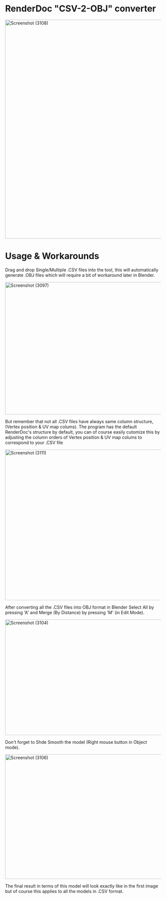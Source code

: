 # RenderDoc "CSV-2-OBJ" converter
<img width="890" height="706" alt="Screenshot (3108)" src="https://github.com/user-attachments/assets/345dd92b-948a-4055-9a2c-eef25ae74391" />

# Usage & Workarounds 

Drag and drop Single/Multiple .CSV files into the tool, this will automatically generate .OBJ files which will require a bit of workaround later in Blender.

<img width="776" height="427" alt="Screenshot (3097)" src="https://github.com/user-attachments/assets/856ad3c2-be4a-49a7-8308-f20ec4ac7f9a" />

But remember that not all .CSV files have always same column structure, (Vertex position & UV map colums).
The program has the default RenderDoc's structure by default, you can of course easily cutomize this by adjusting the column orders of Vertex position & UV map colums to correspond to your .CSV file

<img width="555" height="486" alt="Screenshot (3111)" src="https://github.com/user-attachments/assets/f6d752a0-a247-42c1-ac6c-3492f88022b7" />

After converting all the .CSV files into OBJ format in Blender Select All by pressing 'A' and Merge (By Distance) by pressing 'M' (in Edit Mode).

<img width="514" height="373" alt="Screenshot (3104)" src="https://github.com/user-attachments/assets/e8402fe6-fba5-4753-8b23-890eb98a8c38" />

Don't forget to Shde Smooth the model (Right mouse button in Object mode).

<img width="550" height="402" alt="Screenshot (3106)" src="https://github.com/user-attachments/assets/7558ef2d-8d04-40e6-9ec9-e082a133fe01" />


The final result in terms of this model will look exactly like in the first image but of course this applies to all the models in .CSV format.
